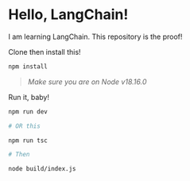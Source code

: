 # Hello, LangChain!

I am learning LangChain. This repository is the proof!

Clone then install this!
```sh
npm install
```
> _Make sure you are on Node v18.16.0_

Run it, baby!
```sh
npm run dev

# OR this

npm run tsc

# Then

node build/index.js
```